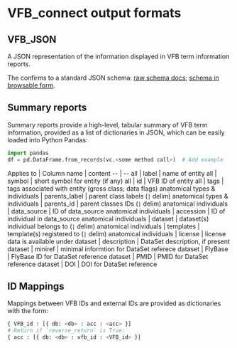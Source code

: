 # VFB_connect output formats

## VFB_JSON

A JSON representation of the information displayed in VFB term information
reports.

The confirms to a standard JSON schema: [raw schema docs](https://github.com/VirtualFlyBrain/VFB_json_schema/blob/master/src/json_schema/vfb_termInfo.json);
[schema in browsable form]().

## Summary reports

Summary reports provide a high-level, tabular summary of VFB term information,
provided as a list of dictionaries in JSON, which can be easily loaded into
Python Pandas:

```Python
import pandas
df = pd.DataFrame.from_records(vc.<some method call>)  # Add example
```

Applies to | Column name | content
 -- | --
all | label |  name of entity
all | symbol | short symbol for entity (if any)
all | id | VFB ID of entity
all | tags | tags associated with entity (gross class; data flags)
anatomical types & individuals | parents_label | parent class labels (`|` delim)
anatomical types & individuals | parents_id | parent classes IDs (`|` delim)
anatomical individuals | data_source | ID of data_source
anatomical individuals | accession | ID of individual in data_source
anatomical individuals | dataset | dataset(s) individual belongs to (`|` delim)
anatomical individuals | templates | template(s) registered to (`|` delim)
anatomical individuals | license | license data is available under
dataset | description | DataSet description, if present
dataset | miniref | minimal informtion for DataSet referece
dataset | FlyBase | FlyBase ID for DataSet reference
dataset | PMID | PMID for DataSet reference
dataset | DOI | DOI for DataSet reference

## ID Mappings

Mappings between VFB IDs and external IDs are provided as dictionaries with
the form:

```Python
{ VFB_id : [{ db: <db> : acc : <acc> }]
# Return if `reverse_return` is True:
{ acc : [{ db: <db> : vfb_id : <VFB_id> }]
```
